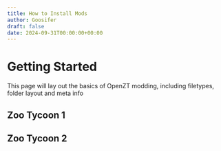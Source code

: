 ```yaml
---
title: How to Install Mods
author: Goosifer
draft: false
date: 2024-09-31T00:00:00+00:00
---
```


# Getting Started

This page will lay out the basics of OpenZT modding, including filetypes, folder layout and meta info

## Zoo Tycoon 1

## Zoo Tycoon 2
